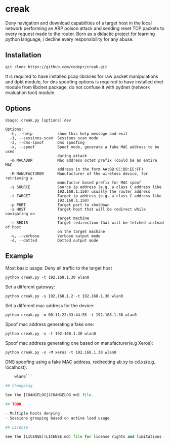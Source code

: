 # creak

Deny navigation and download capabilities of a target host in the local network
performing an ARP poison attack and sending reset TCP packets to every request
made to the router.
Born as a didactic project for learning python language, i decline every responsibility for any abuse.

## Installation

```
git clone https://github.com/codepr/creak.git
```
It is required to have installed pcap libraries for raw packet manipulations
and dpkt module, for dns spoofing options is required to have installed dnet
module from libdnet package, do not confuse it with pydnet (network evaluation
tool) module.

## Options

```
Usage: creak.py [options] dev

Options:
  -h, --help           show this help message and exit
  -1, --sessions-scan  Sessions scan mode
  -2, --dns-spoof      Dns spoofing
  -x, --spoof          Spoof mode, generate a fake MAC address to be used
                       during attack
  -m MACADDR           Mac address octet prefix (could be an entire MAC
                       address in the form AA:BB:CC:DD:EE:FF)
  -M MANUFACTURER      Manufacturer of the wireless device, for retrieving a
                       manufactur based prefix for MAC spoof
  -s SOURCE            Source ip address (e.g. a class C address like
                       192.168.1.150) usually the router address
  -t TARGET            Target ip address (e.g. a class C address like
                       192.168.1.150)
  -p PORT              Target port to shutdown
  -a HOST              Target host that will be redirect while navigating on
                       target machine
  -r REDIR             Target redirection that will be fetched instead of host
                       on the target machine
  -v, --verbose        Verbose output mode
  -d, --dotted         Dotted output mode
```
## Example

Most basic usage:
Deny all traffic to the target host

``` python creak.py -t 192.168.1.30 wlan0 ```

Set a different gateway:

``` python creak.py -s 192.168.1.2 -t 192.168.1.30 wlan0 ```

Set a different mac address for the device:

``` python creak.py -m 00:11:22:33:44:55 -t 192.168.1.30 wlan0 ```

Spoof mac address generating a fake one:

``` python creak.py -x -t 192.168.1.30 wlan0 ```

Spoof mac address generating one based on manufacturer(e.g Xeros):

``` python creak.py -x -M xeros -t 192.168.1.30 wlan0 ```

DNS spoofing using a fake MAC address, redirecting ab.xy to cd.xz(e.g.
		localhost):

``` python creak.py -x -M xeros -t 192.168.1.30 -a www.ab.xy -r www.cd.xz
	wlan0```

## Changelog

See the [CHANGELOG](CHANGELOG.md) file.

## TODO

- Multiple hosts denying
- Sessions grouping based on active load usage

## License

See the [LICENSE](LICENSE.md) file for license rights and limitations (GNU v3).

